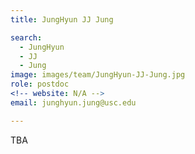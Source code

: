 ```yaml
---
title: JungHyun JJ Jung

search:
  - JungHyun
  - JJ
  - Jung
image: images/team/JungHyun-JJ-Jung.jpg
role: postdoc
<!-- website: N/A -->
email: junghyun.jung@usc.edu 

---
```


TBA
	